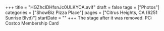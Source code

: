 +++
title = "HGZhcIDHfsnJc0ULKYCA.avif"
draft = false
tags = ["Photos"]
categories = ["ShowBiz Pizza Place"]
pages = ["Citrus Heights, CA (6251 Sunrise Blvd)"]
startDate = ""
+++
The stage after it was removed. PC: Costco Membership Card
